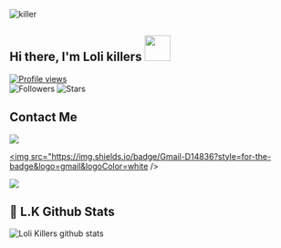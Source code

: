 ![killer](https://raw.githubusercontent.com/LoliKillers/LoliKillers/main/android.png)

## Hi there, I'm Loli killers <img src="https://raw.githubusercontent.com/MartinHeinz/MartinHeinz/master/wave.gif" width="45px">
[![Profile views](https://gpvc.arturio.dev/LoliKillers)](https://github.com/LoliKillers)                                                                                                                  
![Followers](https://img.shields.io/github/followers/LoliKillers?style=social)
![Stars](https://img.shields.io/github/stars/LoliKillers?style=social)

## Contact Me
<a href="https://t.me/Loli_Killers" alt="Telegram!"> <img src="https://aleen42.github.io/badges/src/telegram.svg" /> </a>

<a href="lolikillers751@gmail.com" alt="Email"> <img src="https://img.shields.io/badge/Gmail-D14836?style=for-the-badge&logo=gmail&logoColor=white /> </a>

<a href="https://wa.me/6285852203076" alt="Whatsapp!"> <img src="https://aleen42.github.io/badges/src/whatsapp.svg" /> </a>

## 🎯 **L.K Github Stats**
![Loli Killers github stats](https://github-readme-stats.vercel.app/api?username=LoliKillers&show_icons=true&include_all_commits=true&theme=tokyonight)

